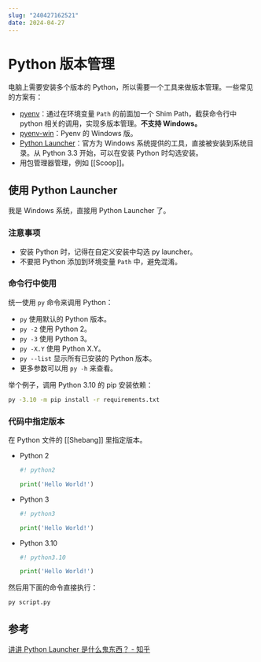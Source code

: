 ```yaml
---
slug: "240427162521"
date: 2024-04-27
---
```


# Python 版本管理

电脑上需要安装多个版本的 Python，所以需要一个工具来做版本管理。一些常见的方案有：

- [pyenv](https://github.com/pyenv/pyenv)：通过在环境变量 `Path` 的前面加一个 Shim Path，截获命令行中 python 相关的调用，实现多版本管理。**不支持 Windows。**
- [pyenv-win](https://github.com/pyenv-win/pyenv-win)：Pyenv 的 Windows 版。
- [Python Launcher](https://docs.python.org/3/using/windows.html#python-launcher-for-windows)：官方为 Windows 系统提供的工具，直接被安装到系统目录。从 Python 3.3 开始，可以在安装 Python 时勾选安装。
- 用包管理器管理，例如 [[Scoop]]。

## 使用 Python Launcher

我是 Windows 系统，直接用 Python Launcher 了。

### 注意事项

- 安装 Python 时，记得在自定义安装中勾选 py launcher。
- 不要把 Python 添加到环境变量 `Path` 中，避免混淆。

### 命令行中使用

统一使用 `py` 命令来调用 Python：

- `py` 使用默认的 Python 版本。
- `py -2` 使用 Python 2。
- `py -3` 使用 Python 3。
- `py -X.Y` 使用 Python X.Y。
- `py --list` 显示所有已安装的 Python 版本。
- 更多参数可以用 `py -h` 来查看。

举个例子，调用 Python 3.10 的 pip 安装依赖：

``` bash
py -3.10 -m pip install -r requirements.txt
```

### 代码中指定版本

在 Python 文件的 [[Shebang]] 里指定版本。

- Python 2

    ``` python
    #! python2

    print('Hello World!')
    ```

- Python 3

    ``` python
    #! python3

    print('Hello World!')
    ```

- Python 3.10

    ``` python
    #! python3.10

    print('Hello World!')
    ```

然后用下面的命令直接执行：

``` bash
py script.py
```

## 参考

[讲讲 Python Launcher 是什么鬼东西？ - 知乎](https://zhuanlan.zhihu.com/p/387109071)
